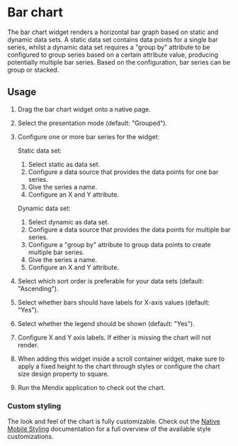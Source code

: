 # Bar chart

The bar chart widget renders a horizontal bar graph based on static and dynamic data sets. A static data set contains
data points for a single bar series, whilst a dynamic data set requires a "group by" attribute to be configured to group 
series based on a certain attribute value, producing potentially multiple bar series. Based on the configuration, bar 
series can be group or stacked.

## Usage

1. Drag the bar chart widget onto a native page.
1. Select the presentation mode (default: "Grouped").
1. Configure one or more bar series for the widget:

    Static data set:

    1. Select static as data set.
    1. Configure a data source that provides the data points for one bar series.
    1. Give the series a name.
    1. Configure an X and Y attribute.

    Dynamic data set:

    1. Select dynamic as data set.
    1. Configure a data source that provides the data points for multiple bar series.
    1. Configure a "group by" attribute to group data points to create multiple bar series.
    1. Give the series a name.
    1. Configure an X and Y attribute.

1. Select which sort order is preferable for your data sets (default: "Ascending").
1. Select whether bars should have labels for X-axis values (default: "Yes").
1. Select whether the legend should be shown (default: "Yes").
1. Configure X and Y axis labels. If either is missing the chart will not render. 
1. When adding this widget inside a scroll container widget, make sure to apply a fixed height to the chart through styles or configure the chart size design property to square.
1. Run the Mendix application to check out the chart.

### Custom styling

The look and feel of the chart is fully customizable. Check out the
[Native Mobile Styling](https://docs.mendix.com/refguide/native-styling-refguide#) documentation for a full overview of
the available style customizations.
